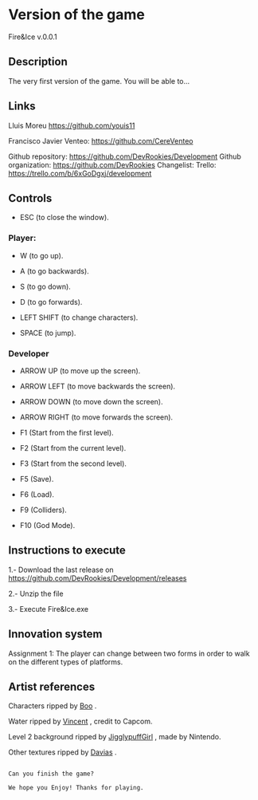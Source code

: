 # Version of the game

Fire&Ice v.0.0.1

## Description

The very first version of the game. You will be able to...

## Links

Lluis Moreu https://github.com/youis11 

Francisco Javier Venteo: https://github.com/CereVenteo 

Github repository: https://github.com/DevRookies/Development
Github organization: https://github.com/DevRookies
Changelist: 
Trello: https://trello.com/b/6xGoDgxj/development

## Controls

- ESC (to close the window).

### Player: 

- W (to go up).
- A (to go backwards).
- S (to go down).
- D (to go forwards).

- LEFT SHIFT (to change characters).

- SPACE (to jump).


### Developer

- ARROW UP (to move up the screen).
- ARROW LEFT (to move backwards the screen).
- ARROW DOWN (to move down the screen).
- ARROW RIGHT (to move forwards the screen).

- F1 (Start from the first level).
- F2 (Start from the current level).
- F3 (Start from the second level).
- F5 (Save).
- F6 (Load).
- F9 (Colliders).
- F10 (God Mode).

## Instructions to execute

1.- Download the last release on https://github.com/DevRookies/Development/releases

2.- Unzip the file

3.- Execute Fire&Ice.exe

## Innovation system

Assignment 1: The player can change between two forms in order to walk on the different types of platforms.

## Artist references

Characters ripped by [Boo](https://www.spriters-resource.com/submitter/Boo/) .

Water ripped by [Vincent](https://www.spriters-resource.com/submitter/Vincent/) , credit to Capcom. 

Level 2 background ripped by [JigglypuffGirl](https://www.spriters-resource.com/submitter/JigglyPuffGirl/) , made by Nintendo. 

Other textures ripped by [Davias](https://www.spriters-resource.com/submitter/Davias/) .

~~~

Can you finish the game?

We hope you Enjoy! Thanks for playing.
